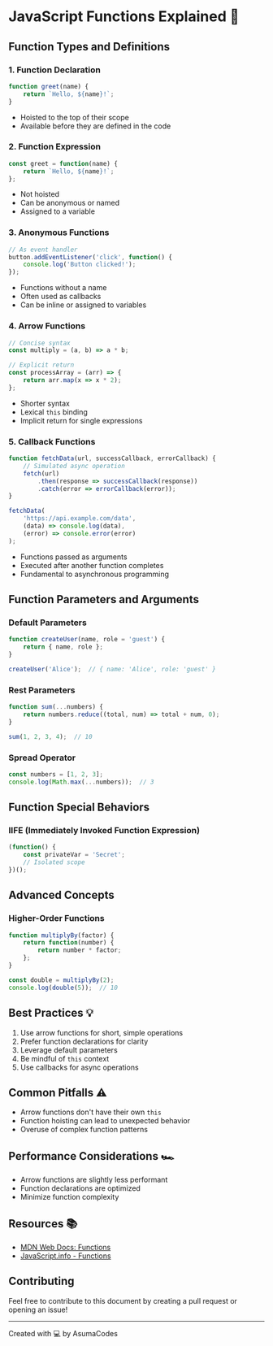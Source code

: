 # JavaScript Functions Explained 🚀

## Function Types and Definitions

### 1. Function Declaration
```javascript
function greet(name) {
    return `Hello, ${name}!`;
}
```
- Hoisted to the top of their scope
- Available before they are defined in the code

### 2. Function Expression
```javascript
const greet = function(name) {
    return `Hello, ${name}!`;
};
```
- Not hoisted
- Can be anonymous or named
- Assigned to a variable

### 3. Anonymous Functions
```javascript
// As event handler
button.addEventListener('click', function() {
    console.log('Button clicked!');
});
```
- Functions without a name
- Often used as callbacks
- Can be inline or assigned to variables

### 4. Arrow Functions
```javascript
// Concise syntax
const multiply = (a, b) => a * b;

// Explicit return
const processArray = (arr) => {
    return arr.map(x => x * 2);
};
```
- Shorter syntax
- Lexical `this` binding
- Implicit return for single expressions

### 5. Callback Functions
```javascript
function fetchData(url, successCallback, errorCallback) {
    // Simulated async operation
    fetch(url)
        .then(response => successCallback(response))
        .catch(error => errorCallback(error));
}

fetchData(
    'https://api.example.com/data',
    (data) => console.log(data),
    (error) => console.error(error)
);
```
- Functions passed as arguments
- Executed after another function completes
- Fundamental to asynchronous programming

## Function Parameters and Arguments

### Default Parameters
```javascript
function createUser(name, role = 'guest') {
    return { name, role };
}

createUser('Alice');  // { name: 'Alice', role: 'guest' }
```

### Rest Parameters
```javascript
function sum(...numbers) {
    return numbers.reduce((total, num) => total + num, 0);
}

sum(1, 2, 3, 4);  // 10
```

### Spread Operator
```javascript
const numbers = [1, 2, 3];
console.log(Math.max(...numbers));  // 3
```

## Function Special Behaviors

### IIFE (Immediately Invoked Function Expression)
```javascript
(function() {
    const privateVar = 'Secret';
    // Isolated scope
})();
```

## Advanced Concepts

### Higher-Order Functions
```javascript
function multiplyBy(factor) {
    return function(number) {
        return number * factor;
    };
}

const double = multiplyBy(2);
console.log(double(5));  // 10
```

## Best Practices 💡
1. Use arrow functions for short, simple operations
2. Prefer function declarations for clarity
3. Leverage default parameters
4. Be mindful of `this` context
5. Use callbacks for async operations

## Common Pitfalls ⚠️
- Arrow functions don't have their own `this`
- Function hoisting can lead to unexpected behavior
- Overuse of complex function patterns

## Performance Considerations 🏎️
- Arrow functions are slightly less performant
- Function declarations are optimized
- Minimize function complexity


## Resources 📚
- [MDN Web Docs: Functions](https://developer.mozilla.org/en-US/docs/Web/JavaScript/Guide/Functions)
- [JavaScript.info - Functions](https://javascript.info/function-basics)

## Contributing
Feel free to contribute to this document by creating a pull request or opening an issue!

---
Created with 💻 by AsumaCodes
